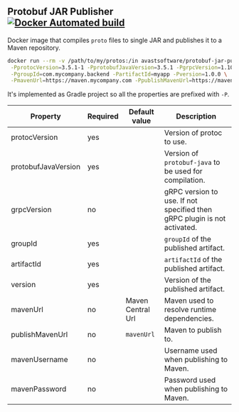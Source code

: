 Protobuf JAR Publisher [![Docker Automated build](https://img.shields.io/docker/automated/avastsoftware/protobuf-jar-publisher.svg)](https://hub.docker.com/r/avastsoftware/protobuf-jar-publisher/)
----------------------
Docker image that compiles `proto` files to single JAR and publishes it to a Maven repository.

```sh
docker run --rm -v /path/to/my/protos:/in avastsoftware/protobuf-jar-publisher \
 -PprotocVersion=3.5.1-1 -PprotobufJavaVersion=3.5.1 -PgrpcVersion=1.10.0 \
 -PgroupId=com.mycompany.backend -PartifactId=myapp -Pversion=1.0.0 \
 -PmavenUrl=https://maven.mycompany.com -PpublishMavenUrl=https://maven.mycompany.com -PmavenUsername=me -PmavenPassword=secret
```

It's implemented as Gradle project so all the properties are prefixed with `-P`.

| Property | Required | Default value | Description |
| -------- | -------- | ------------- | ----------- |
| protocVersion | yes |  | Version of protoc to use. |
| protobufJavaVersion | yes|  | Version of `protobuf-java` to be used for compilation. |
| grpcVersion | no | | gRPC version to use. If not specified then gRPC plugin is not activated. |
| groupId | yes | | `groupId` of the published artifact. |
| artifactId | yes | | `artifactId` of the published artifact. |
| version | yes | | Version of the published artifact. |
| mavenUrl | no | Maven Central Url | Maven used to resolve runtime dependencies. |
| publishMavenUrl | no | `mavenUrl` | Maven to publish to. |
| mavenUsername | no |  | Username used when publishing to Maven. |
| mavenPassword | no |  | Password used when publishing to Maven. |
